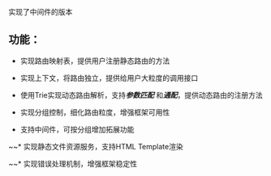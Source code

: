 实现了中间件的版本

## 功能：
* 实现路由映射表，提供用户注册静态路由的方法

* 实现上下文，将路由独立，提供给用户大粒度的调用接口

* 使用Trie实现动态路由解析，支持***参数匹配*** 和***通配***，提供动态路由的注册方法

* 实现分组控制，细化路由粒度，增强框架可用性

* 支持中间件，可按分组增加拓展功能

~~* 实现静态文件资源服务，支持HTML Template渲染

~~* 实现错误处理机制，增强框架稳定性
